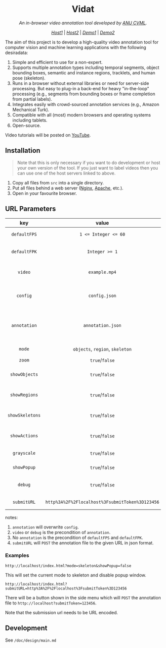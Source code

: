<div align="center">
<!--   <a href="https://www.anu.edu.au/" target="_blank">
    <img src="src/img/logo.png" alt="ANU logo">
  </a> -->

# Vidat

_An in-browser video annotation tool developed by [ANU CVML](https://github.com/anucvml)._

_[Host1](http://users.cecs.anu.edu.au/~sgould/vidat/)_
| _[Host2](https://vidat.davidz.cn)_
| _[Demo1](http://users.cecs.anu.edu.au/~sgould/vidat/?video=needinput.mp4&config=needinputconfig.json)_
| _[Demo2](https://vidat.davidz.cn/?video=needinput.mp4&annotation=needinput.json#/annotation)_

</div>

The aim of this project is to develop a high-quality video annotation tool for computer vision and machine learning
applications with the following desiradata:

1. Simple and efficient to use for a non-expert.
2. Supports multiple annotation types including temporal segments, object bounding boxes, semantic and instance regions,
   tracklets, and human pose (skeleton).
3. Runs in a browser without external libraries or need for server-side processing. But easy to plug-in a back-end for
   heavy "in-the-loop" processing (e.g., segments from bounding boxes or frame completion from partial labels).
4. Integrates easily with crowd-sourced annotation services (e.g., Amazon Mechanical Turk).
5. Compatible with all (most) modern browsers and operating systems including tablets.
6. Open-source.

Video tutorials will be posted on [YouTube](https://www.youtube.com/playlist?list=PLD-7XrNHCcFLv938DO4yYcTrgaff9BJjN).

## Installation

> Note that this is only necessary if you want to do development or host your own version of the tool. If you just want to label videos then you can use one of the host servers linked to above.

1. Copy all files from `src` into a single directory.
2. Put all files behind a web server ([Nginx](http://nginx.org/), [Apache](http://httpd.apache.org/), etc.).
3. Open in your favourite browser.

## URL Parameters

|       key       |                     value                     |                  description                  |
| :-------------: | :-------------------------------------------: | :-------------------------------------------: |
|  `defaultFPS`   |             `1 <= Integer <= 60`              |                set default fps                |
|  `defaultFPK`   |                `Integer >= 1`                 |        set default frames per keyframe        |
|     `video`     |                 `example.mp4`                 |      set video src (under path `/video`)      |
|    `config`     |                 `config.json`                 |     set config src (under path `/config`)     |
|  `annotation`   |               `annotation.json`               | set annotation src (under path `/annotation`) |
|     `mode`      |        `objects`, `region`, `skeleton`        |               set current mode                |
|     `zoom`      |                `true`/`false`                 |                  zoom or not                  |
|  `showObjects`  |                `true`/`false`                 |              show objects or not              |
|  `showRegions`  |                `true`/`false`                 |              show regions or not              |
| `showSkeletons` |                `true`/`false`                 |             show skeletons or not             |
|  `showActions`  |                `true`/`false`                 |              show actions or not              |
|   `grayscale`   |                `true`/`false`                 |               grayscale or not                |
|   `showPopup`   |                `true`/`false`                 |               show popup or not               |
|     `debug`     |                `true`/`false`                 |        auto load a video and no cache         |
|   `submitURL`   |`http%3A%2F%2Flocalhost%3FsubmitToken%3D123456`|                URL for submit                 |

notes:

1. `annotation` will overwrite `config`.
2. `video` or `debug` is the precondition of `annotation`.
3. No `annotation` is the precondition of `defaultFPS` and `defaultFPK`.
4. `submitURL` will `POST` the annotation file to the given URL in json format.

### Examples

```
http://localhost/index.html?mode=skeleton&showPopup=false
```

This will set the current mode to skeleton and disable popup window.

```
http://localhost/index.html?submitURL=http%3A%2F%2Flocalhost%3FsubmitToken%3D123456
```

There will be a button shown in the side menu which will `POST` the annotation file to
`http://localhost?submitToken=123456`.

Note that the submission url needs to be URL encoded.

## Development

See `/doc/design/main.md`
